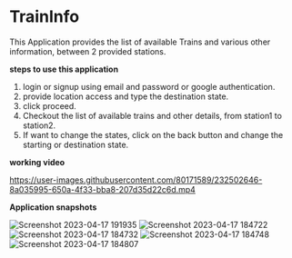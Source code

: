 # TrainInfo
This Application provides the list of available Trains and various other information,  between 2 provided stations.

**steps to use this application**
1. login or signup using email and password or google authentication.
2. provide location access and type the destination state.
3. click proceed.
4. Checkout the list of available trains and other details, from station1 to station2. 
5. If want to change the states, click on the back button and change the starting or destination state.


**working video**

https://user-images.githubusercontent.com/80171589/232502646-8a035995-650a-4f33-bba8-207d35d22c6d.mp4

**Application snapshots**


![Screenshot 2023-04-17 191935](https://user-images.githubusercontent.com/80171589/232504118-2b4de6ea-2674-444d-b308-72df5d2d7b9d.png)
![Screenshot 2023-04-17 184722](https://user-images.githubusercontent.com/80171589/232502942-0b60b8b4-43fe-41a5-907f-a761a420bba7.png)
![Screenshot 2023-04-17 184732](https://user-images.githubusercontent.com/80171589/232502969-25461a95-3a29-498e-9335-38002cd405e9.png)
![Screenshot 2023-04-17 184748](https://user-images.githubusercontent.com/80171589/232502975-3b986031-b643-4ba0-a4a7-d86738260d0f.png)
![Screenshot 2023-04-17 184807](https://user-images.githubusercontent.com/80171589/232502978-87a4572e-1b52-436d-affa-fb9d93ea3b38.png)
